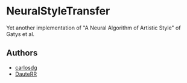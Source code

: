 # NeuralStyleTransfer
Yet another implementation of "A Neural Algorithm of Artistic Style" of Gatys et al.

## Authors
* [carlosdg](https://github.com/carlosdg)
* [DauteRR](https://github.com/DauteRR)

